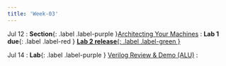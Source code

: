```yaml
---
title: 'Week-03' 
---
```



Jul 12
: **Section**{: .label .label-purple }[Architecting Your Machines](#)
  : **Lab 1 due**{: .label .label-red } [**Lab 2 release**{: .label .label-green }](#)

Jul 14
: **Lab**{: .label .label-purple } [Verilog Review & Demo (ALU)](#)
  : 

<!-- Oct 9
: [Runtime Analysis](#)
  : [8.1](#), [8.2](#), [8.3](#), [8.4](#)
: **HW 2 due**{: .label .label-red } -->
